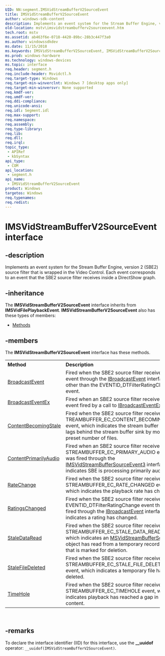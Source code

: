 ```yaml
---
UID: NN:segment.IMSVidStreamBufferV2SourceEvent
title: IMSVidStreamBufferV2SourceEvent
author: windows-sdk-content
description: Implements an event system for the Stream Buffer Engine, version 2 (SBE2) source filter that is wrapped in the Video Control. Each event corresponds to an event that the SBE2 source filter receives inside a DirectShow graph.
old-location: mstv\imsvidstreambufferv2sourceevent.htm
tech.root: mstv
ms.assetid: ab463f6e-0718-4420-89bc-28b3c447f3a0
ms.author: windowssdkdev
ms.date: 11/15/2018
ms.keywords: IMSVidStreamBufferV2SourceEvent, IMSVidStreamBufferV2SourceEvent interface [Microsoft TV Technologies], IMSVidStreamBufferV2SourceEvent interface [Microsoft TV Technologies],described, mstv.imsvidstreambufferv2sourceevent, segment/IMSVidStreamBufferV2SourceEvent
ms.prod: windows-hardware
ms.technology: windows-devices
ms.topic: interface
req.header: segment.h
req.include-header: Msvidctl.h
req.target-type: Windows
req.target-min-winverclnt: Windows 7 [desktop apps only]
req.target-min-winversvr: None supported
req.kmdf-ver: 
req.umdf-ver: 
req.ddi-compliance: 
req.unicode-ansi: 
req.idl: Segment.idl
req.max-support: 
req.namespace: 
req.assembly: 
req.type-library: 
req.lib: 
req.dll: 
req.irql: 
topic_type:
 - APIRef
 - kbSyntax
api_type:
 - COM
api_location:
 - segment.h
api_name:
 - IMSVidStreamBufferV2SourceEvent
product: Windows
targetos: Windows
req.typenames: 
req.redist: 
---
```


# IMSVidStreamBufferV2SourceEvent interface


## -description


Implements an event system for the Stream Buffer Engine, version 2 (SBE2) source filter that is wrapped in the Video Control. Each event corresponds to an event that the SBE2 source filter receives inside a DirectShow graph. 


## -inheritance

The <b xmlns:loc="http://microsoft.com/wdcml/l10n">IMSVidStreamBufferV2SourceEvent</b> interface inherits from <b>IMSVidFilePlaybackEvent</b>. <b>IMSVidStreamBufferV2SourceEvent</b> also has these types of members:
<ul>
<li><a href="https://docs.microsoft.com/">Methods</a></li>
</ul>

## -members

The <b>IMSVidStreamBufferV2SourceEvent</b> interface has these methods.
<table class="members" id="memberListMethods">
<tr>
<th align="left" width="37%">Method</th>
<th align="left" width="63%">Description</th>
</tr>
<tr data="declared;">
<td align="left" width="37%">
<a href="https://msdn.microsoft.com/f5d5b6d8-9baa-4a9e-8275-e817394c211a">BroadcastEvent</a>
</td>
<td align="left" width="63%">
Fired when the SBE2 source filter receives any event through the <a href="https://msdn.microsoft.com/90d4fbc7-d552-460b-96b2-77e2347af716">IBroadcastEvent</a> interface, other than  the EVENTID_DTFilterRatingChange event.

</td>
</tr>
<tr data="declared;">
<td align="left" width="37%">
<a href="https://msdn.microsoft.com/731baecc-72f9-4ecd-bc01-40ad31c67051">BroadcastEventEx</a>
</td>
<td align="left" width="63%">
Fired when an SBE2 source filter receives any event fired by a call to <a href="https://msdn.microsoft.com/b9ad8d9d-9827-44f9-9d2b-3f662c32eb9b">IBroadcastEventEx::FireEx</a>.
          

</td>
</tr>
<tr data="declared;">
<td align="left" width="37%">
<a href="https://msdn.microsoft.com/b9af548a-9796-4dc0-8b78-46e529a484ce">ContentBecomingStale</a>
</td>
<td align="left" width="63%">
Fired when the SBE2 source filter receives a TREAMBUFFER_EC_CONTENT_BECOMING_STALE event, which indicates the stream buffer source lags behind the stream buffer sink by more than a preset number of files.
          

</td>
</tr>
<tr data="declared;">
<td align="left" width="37%">
<a href="https://msdn.microsoft.com/9056bed3-b4da-4eca-a573-0d9bda3d2127">ContentPrimarilyAudio</a>
</td>
<td align="left" width="63%">
Fired when an SBE2 source filter receives a STREAMBUFFER_EC_PRIMARY_AUDIO event that was fired through the <a href="https://msdn.microsoft.com/4ff2e05f-1c26-48f2-8c46-beebb8b0b1b3">IMSVidStreamBufferSourceEvent3</a> interface and indicates SBE is processing primarily audio data.
          
          

</td>
</tr>
<tr data="declared;">
<td align="left" width="37%">
<a href="https://msdn.microsoft.com/32af2323-0018-4e77-bf2e-9ff95e59f91e">RateChange</a>
</td>
<td align="left" width="63%">
Fired when the SBE2 source filter receives a STREAMBUFFER_EC_RATE_CHANGED event, which indicates the playback rate has changed.
          

</td>
</tr>
<tr data="declared;">
<td align="left" width="37%">
<a href="https://msdn.microsoft.com/56ba6126-c3c7-4cbd-9209-7638452d5782">RatingsChanged</a>
</td>
<td align="left" width="63%">
Fired when the SBE2 source filter receives an EVENTID_DTFilterRatingChange event that was fired through the <a href="https://msdn.microsoft.com/90d4fbc7-d552-460b-96b2-77e2347af716">IBroadcastEvent</a> interface and  indicates  a rating has changed.
          

</td>
</tr>
<tr data="declared;">
<td align="left" width="37%">
<a href="https://msdn.microsoft.com/8eb53b77-94a3-4216-a32f-22338d84f5ad">StaleDataRead</a>
</td>
<td align="left" width="63%">
Fired when the SBE2 source filter receives a STREAMBUFFER_EC_STALE_DATA_READ event, which indicates an <a href="https://msdn.microsoft.com/4043e199-d329-45f3-80a7-cd84fad88979">MSVidStreamBufferSource</a> object has read from a temporary recording file that is marked for deletion.
          

</td>
</tr>
<tr data="declared;">
<td align="left" width="37%">
<a href="https://msdn.microsoft.com/23cd93d9-3615-4fbf-a6de-61ee69cd51e3">StaleFileDeleted</a>
</td>
<td align="left" width="63%">
Fired when the SBE2 source filter receives a STREAMBUFFER_EC_STALE_FILE_DELETED event, which indicates a temporary file has been deleted.
          
          

</td>
</tr>
<tr data="declared;">
<td align="left" width="37%">
<a href="https://msdn.microsoft.com/2eceda3b-b3d6-4714-85c5-ec8bb0986b6f">TimeHole</a>
</td>
<td align="left" width="63%">
Fired when the SBE2 source filter receives a STREAMBUFFER_EC_TIMEHOLE event, which indicates playback has reached a gap in recorded content.
          

</td>
</tr>
</table> 


## -remarks



To declare the interface identifier (IID) for this interface, use the <b>__uuidof</b> operator: <code>__uuidof(IMSVidStreamBufferV2SourceEvent)</code>.



